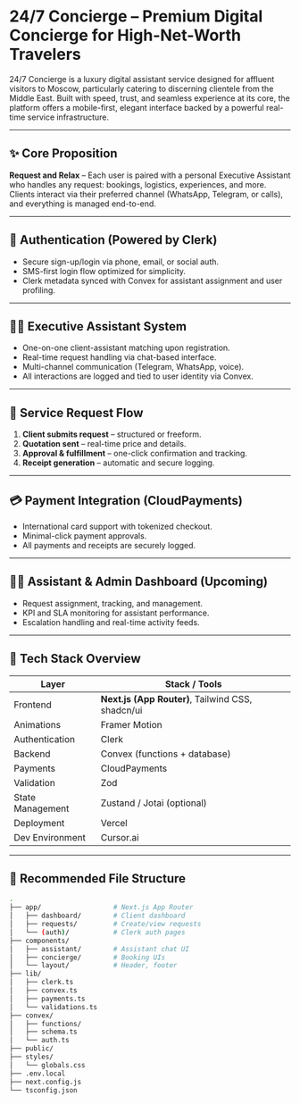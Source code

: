 # 24/7 Concierge – Premium Digital Concierge for High-Net-Worth Travelers

24/7 Concierge is a luxury digital assistant service designed for affluent visitors to Moscow, particularly catering to discerning clientele from the Middle East. Built with speed, trust, and seamless experience at its core, the platform offers a mobile-first, elegant interface backed by a powerful real-time service infrastructure.

---

## ✨ Core Proposition

**Request and Relax** – Each user is paired with a personal Executive Assistant who handles any request: bookings, logistics, experiences, and more. Clients interact via their preferred channel (WhatsApp, Telegram, or calls), and everything is managed end-to-end.

---

## 🔐 Authentication (Powered by Clerk)
- Secure sign-up/login via phone, email, or social auth.
- SMS-first login flow optimized for simplicity.
- Clerk metadata synced with Convex for assistant assignment and user profiling.

---

## 🧑‍💼 Executive Assistant System
- One-on-one client-assistant matching upon registration.
- Real-time request handling via chat-based interface.
- Multi-channel communication (Telegram, WhatsApp, voice).
- All interactions are logged and tied to user identity via Convex.

---

## 💬 Service Request Flow
1. **Client submits request** – structured or freeform.
2. **Quotation sent** – real-time price and details.
3. **Approval & fulfillment** – one-click confirmation and tracking.
4. **Receipt generation** – automatic and secure logging.

---

## 💳 Payment Integration (CloudPayments)
- International card support with tokenized checkout.
- Minimal-click payment approvals.
- All payments and receipts are securely logged.

---

## 🧑‍💻 Assistant & Admin Dashboard (Upcoming)
- Request assignment, tracking, and management.
- KPI and SLA monitoring for assistant performance.
- Escalation handling and real-time activity feeds.

---

## 🧱 Tech Stack Overview

| Layer                | Stack / Tools                                     |
|---------------------|---------------------------------------------------|
| Frontend            | **Next.js (App Router)**, Tailwind CSS, shadcn/ui |
| Animations          | Framer Motion                                     |
| Authentication      | Clerk                                             |
| Backend             | Convex (functions + database)                     |
| Payments            | CloudPayments                                     |
| Validation          | Zod                                               |
| State Management    | Zustand / Jotai (optional)                        |
| Deployment          | Vercel                                            |
| Dev Environment     | Cursor.ai                                         |

---

## 📁 Recommended File Structure

```bash
.
├── app/                  # Next.js App Router
│   ├── dashboard/        # Client dashboard
│   ├── requests/         # Create/view requests
│   └── (auth)/           # Clerk auth pages
├── components/
│   ├── assistant/        # Assistant chat UI
│   ├── concierge/        # Booking UIs
│   └── layout/           # Header, footer
├── lib/
│   ├── clerk.ts
│   ├── convex.ts
│   ├── payments.ts
│   └── validations.ts
├── convex/
│   ├── functions/
│   ├── schema.ts
│   └── auth.ts
├── public/
├── styles/
│   └── globals.css
├── .env.local
├── next.config.js
└── tsconfig.json
